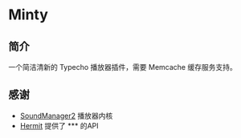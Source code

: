 Minty
=====

## 简介 ##

一个简洁清新的 Typecho 播放器插件，需要 Memcache 缓存服务支持。

## 感谢 ##

 - [SoundManager2](https://github.com/scottschiller/SoundManager2) 播放器内核
 - [Hermit](https://github.com/iMuFeng/Hermit) 提供了 *** 的API
